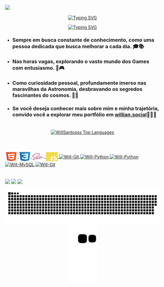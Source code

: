 ![](https://github.com/WillSantosss/Imgs/blob/master/DripBanner-github.png) 

<p align="center">
<a href="https://git.io/typing-svg"><img src="https://readme-typing-svg.demolab.com?font=Fira+Code&size=30&duration=0.1&pause=100000&color=8A63F1&center=true&width=435&height=50&lines=Willian+Monteiro" alt="Typing SVG" /></a>
</p>

<p align="center">
<a href="https://git.io/typing-svg"><img src="https://readme-typing-svg.demolab.com?font=Fira+Code&weight=450&size=30&duration=4000&pause=1000&color=8A63F1&center=true&width=740&lines=Desenvolvedor+Front-end;O+conhecimento+%C3%A9+uma+jornada+sem+fim!%E2%9C%A8" alt="Typing SVG" /></a>
</p>

* ### Sempre em busca constante de conhecimento, como uma pessoa dedicada que busca melhorar a cada dia. :mortar_board::books:
* ### Nas horas vagas, explorando o vasto mundo dos Games com entusiasmo. :space_invader::video_game:
* ### Como curiosidade pessoal, profundamente imerso nas maravilhas da Astronomia, desbravando os segredos fascinantes do cosmos. :telescope::milky_way:

* ### Se você deseja conhecer mais sobre mim e minha trajetória, convido você a explorar meu portfólio em [willian.social](https://willian.social/)👨🏻‍💻

#

<div align="center">
<a href="https://github.com/WillSantosss">
<img alt="WillSantosss Top Languages" loading="lazy" height="220em" src="https://card-repository-aapb.vercel.app/api/top-langs/?username=WillSantosss&langs_count=8&layout=compact&theme=react&hide_border=true&bg_color=1F222E&title_color=8A63F1FF&icon_color=F8D866&hide=shell&locale=pt-br""/>
</div>
  
#
  
<div style="display: inline_block"><br>
  <img align="center" alt="Will-HTML" height="30" width="40" src="https://raw.githubusercontent.com/devicons/devicon/master/icons/html5/html5-original.svg">
  <img align="center" alt="Will-CSS" height="30" width="40" src="https://raw.githubusercontent.com/devicons/devicon/master/icons/css3/css3-original.svg">
  <img align="center" alt="Will-CSS" height="30" width="40" src="https://raw.githubusercontent.com/devicons/devicon/master/icons/sass/sass-original.svg">
  <img align="center" alt="Will-Js" height="30" width="40" src="https://raw.githubusercontent.com/devicons/devicon/master/icons/javascript/javascript-plain.svg">
  <img align="center" alt="Will-Git" height="30" width="40" src="https://cdn.jsdelivr.net/gh/devicons/devicon/icons/bootstrap/bootstrap-original.svg">
  <img align="center" alt="Will-Python" height="30" width="40" src="https://cdn.jsdelivr.net/gh/devicons/devicon/icons/react/react-original.svg">
  <img align="center" alt="Will-Python" height="30" width="40" src="https://cdn.jsdelivr.net/gh/devicons/devicon/icons/php/php-plain.svg">
  <img align="center" alt="Will-MySQL" height="30" width="40" src="https://cdn.jsdelivr.net/gh/devicons/devicon/icons/mysql/mysql-original-wordmark.svg">
  <img align="center" alt="Will-Git" height="30" width="40" src="https://cdn.jsdelivr.net/gh/devicons/devicon/icons/git/git-original.svg">
 </div>
  
  #
  

  
  <div>
    <a href = "mailto:willianmonteiro.me@gmail.com"><img src="https://img.shields.io/badge/Gmail-D14836?style=for-the-badge&logo=gmail&logoColor=white" target="_blank"></a>
    <a href="https://www.linkedin.com/in/wmds/" target="_blank"><img src="https://img.shields.io/badge/-LinkedIn-%230077B5?style=for-the-badge&logo=linkedin&logoColor=white" target="_blank"></a>
    <a href="https://github.com/WillSantosss" target="_blank"><img src="https://img.shields.io/badge/GitHub-100000?style=for-the-badge&logo=github&logoColor=white" target="_blank"></a>
  </div>


  <p align="center" > 
  <a href="https://raw.githubusercontent.com/willsantosss/willsantosss/media/github-contribution-grid-snake.svg#gh-dark-mode-only" target="_blank" rel="noopener noreferrer">
    <img src="https://raw.githubusercontent.com/willsantosss/willsantosss/media/github-contribution-grid-snake-dark.svg" 
       alt"Check out my commit history!" />
  </a>
  
  <a href="https://raw.githubusercontent.com/willsantosss/willsantosss/media/github-contribution-grid-snake.svg#gh-light-mode-only" target="_blank" rel="noopener noreferrer">
    <img src="https://raw.githubusercontent.com/willsantosss/willsantosss/media/github-contribution-grid-snake.svg" 
         alt"Check out my commit history!" />
  </a>

  </p>
  
